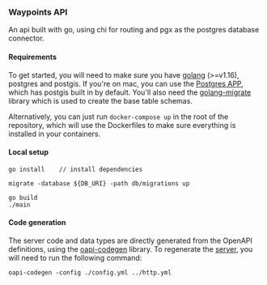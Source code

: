 ### Waypoints API

An api built with go, using chi for routing and pgx as the postgres database connector.

#### Requirements

To get started, you will need to make sure you have [golang](https://golang.org/doc/install) (>=v1.16), postgres and postgis. If you're on mac, you can use the [Postgres APP](https://postgresapp.com/), which has postgis built in by default.
You'll also need the [golang-migrate](https://github.com/golang-migrate) library which is used to create the base table schemas.

Alternatively, you can just run `docker-compose up` in the root  of the repository, which will use the Dockerfiles to make  sure everything is installed in  your containers.

####  Local setup

```
go install    // install dependencies

migrate -database ${DB_URI} -path db/migrations up

go build
./main
```

#### Code generation

The server code and data types are directly generated from the OpenAPI definitions, using the [oapi-codegen](https://github.com/jackc/pgx) library. To regenerate the [server](/), you will need to run the  following command:

```
oapi-codegen -config ./config.yml ../http.yml
```
